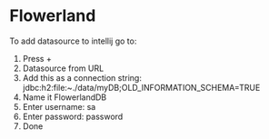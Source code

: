# Flowerland

To add datasource to intellij go to:
  1. Press +
  2. Datasource from URL
  3. Add this as a connection string: jdbc:h2:file:~./data/myDB;OLD_INFORMATION_SCHEMA=TRUE
  4. Name it FlowerlandDB
  5. Enter username: sa
  6. Enter password: password
  7. Done
